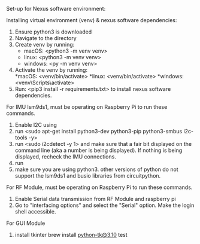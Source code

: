 Set-up for Nexus software environment:

Installing virtual environment (venv) & nexus software dependencies:

1. Ensure python3 is downloaded
2. Navigate to the <software> directory
3. Create venv by running:  
   * macOS: <python3 -m venv venv>
   * linux: <python3 -m venv venv>
   * windows: <py -m venv venv>
4. Activate the venv by running:  
   *macOS: <venv/bin/activate>
   *linux: <venv/bin/activate>
   *windows: <venv\Scripts\activate>
5. Run: <pip3 install -r requirements.txt> to install nexus software dependencies.

For IMU lsm9ds1, must be operating on Raspberry Pi to run these commands.

1. Enable I2C using <sudo raspi-config>
2. run <sudo apt-get install python3-dev python3-pip python3-smbus i2c-tools -y>
3. run <sudo i2cdetect -y 1> and make sure that a fair bit displayed on the command line
   (aka a number is being displayed). If nothing is being displayed, recheck the IMU connections.
4. run <sudo pip3 install adafruit-circuitpython-LSM9DS1>
5. make sure you are using python3. other versions of python do not support the lsm9ds1 and busio libraries from
   circuitpython.

For RF Module, must be operating on Raspberry Pi to run these commands.

1. Enable Serial data transmission from RF Module and raspberry pi
   <sudo raspi-config>
2. Go to "interfacing options" and select the "Serial" option. Make the login shell accessible.

For GUI Module

1. install tkinter
   brew install python-tk@3.10
test